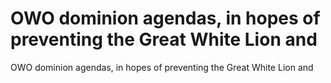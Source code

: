 # OWO dominion agendas, in hopes of preventing the Great White Lion and

OWO dominion agendas, in hopes of preventing the Great White Lion and